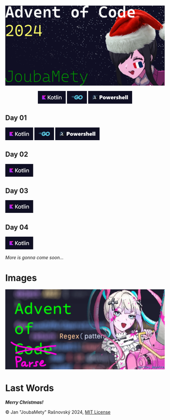 ![Advent Of Code 2024, Joubamety (Ame-Cha with Xmas cap & French flag painted on her left cheek)](/media/banner-readme.webp)

<p align="center">
    <a href="/src/kotlin/kotlin.md"><img src="media/badge-kotlin.webp" style="height: 40px;"></a>
    <a href="/src/go/go.md"><img src="media/badge-go.webp" style="height: 40px;"></a>
    <a href="/src/powershell/powershell.md"><img src="media/badge-powershell.webp" style="height: 40px;"></a>
</p>

## **Day 01**

<p>
    <a href="/src/kotlin/src/01.kt"><img src="media/badge-kotlin.webp" style="height: 40px;"></a>
    <a href="/src/go/01/01.go"><img src="media/badge-go.webp" style="height: 40px;"></a>
    <a href="/src/powershell/01.ps1"><img src="media/badge-powershell.webp" style="height: 40px;"></a>
</p>

## **Day 02**

<p>
    <a href="/src/kotlin/src/02.kt"><img src="media/badge-kotlin.webp" style="height: 40px;"></a>
</p>

## **Day 03**

<p>
    <a href="/src/kotlin/src/03.kt"><img src="media/badge-kotlin.webp" style="height: 40px;"></a>
</p>

## **Day 04**

<p>
    <a href="/src/kotlin/src/04.kt"><img src="media/badge-kotlin.webp" style="height: 40px;"></a>
</p>

*More is gonna come soon...*

# Images

![truly Advent of Parse](/media/advent-of-parse.webp)

# Last Words

***Merry Christmas!***

©️ Jan "JoubaMety" Rašnovský 2024, [MIT License](/LICENSE)